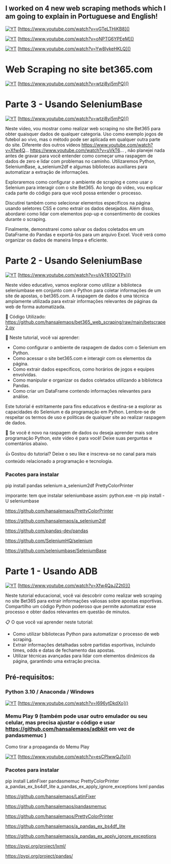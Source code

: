 ## I worked on 4 new web scraping methods which I am going to explain in Portuguese and English!

[![YT](https://i.ytimg.com/vi/vGTeLTHiKB8/maxresdefault.jpg)](https://www.youtube.com/watch?v=vGTeLTHiKB8)
[https://www.youtube.com/watch?v=vGTeLTHiKB8]()

[![YT](https://i.ytimg.com/vi/oNPTG6YPEeM/maxresdefault.jpg)](https://www.youtube.com/watch?v=oNPTG6YPEeM)
[https://www.youtube.com/watch?v=oNPTG6YPEeM]()

[![YT](https://i.ytimg.com/vi/Yw8IykeHKLQ/maxresdefault.jpg)](https://www.youtube.com/watch?v=Yw8IykeHKLQ)
[https://www.youtube.com/watch?v=Yw8IykeHKLQ]()


# Web Scraping no site bet365.com


[![YT](https://i.ytimg.com/vi/wtzj8yi5mPQ/maxresdefault.jpg)](https://www.youtube.com/watch?v=wtzj8yi5mPQ)
[https://www.youtube.com/watch?v=wtzj8yi5mPQ]()


# Parte 3 - Usando SeleniumBase

[![YT](https://i.ytimg.com/vi/wtzj8yi5mPQ/maxresdefault.jpg)](https://www.youtube.com/watch?v=wtzj8yi5mPQ)
[https://www.youtube.com/watch?v=wtzj8yi5mPQ]()

Neste vídeo, vou mostrar como realizar web scraping no site Bet365 para obter quaisquer dados de qualquer categoria. Uso como exemplo jogos de futebol ao vivo, mas o método pode ser aplicada em qualquer outra parte do site. Diferente dos outros vídeos https://www.youtube.com/watch?v=Xfw4Q... https://www.youtube.com/watch?v=uVkT6... , não planejei nada antes de gravar para você entender como começar uma raspagem de dados de zero e lidar com problemas no caminho. Utilizaremos Python, SeleniumBase, a_selenium2df e algumas bibliotecas auxiliares para automatizar a extração de informações.

Exploraremos como configurar o ambiente de scraping e como usar o Selenium para interagir com o site Bet365. Ao longo do vídeo, vou explicar cada parte do código para que você possa entender o processo.

Discutirei também como selecionar elementos específicos na página usando seletores CSS e como extrair os dados desejados. Além disso, abordarei como lidar com elementos pop-up e consentimento de cookies durante o scraping.

Finalmente, demonstrarei como salvar os dados coletados em um DataFrame do Pandas e exportá-los para um arquivo Excel. Você verá como organizar os dados de maneira limpa e eficiente.

# Parte 2 - Usando SeleniumBase

[![YT](https://i.ytimg.com/vi/uVkT61OQTPs/maxresdefault.jpg)](https://www.youtube.com/watch?v=uVkT61OQTPs)
[https://www.youtube.com/watch?v=uVkT61OQTPs]()

Neste vídeo educativo, vamos explorar como utilizar a biblioteca seleniumbase em conjunto com o Python para coletar informações de um site de apostas, o bet365.com. A raspagem de dados é uma técnica amplamente utilizada para extrair informações relevantes de páginas da web de forma automatizada.

🔗 Código Utilizado:
https://github.com/hansalemaos/bet365_web_scraping/raw/main/betscrape2.py

📌 Neste tutorial, você vai aprender:
- Como configurar o ambiente de raspagem de dados com o Selenium em Python.
- Como acessar o site bet365.com e interagir com os elementos da página.
- Como extrair dados específicos, como horários de jogos e equipes envolvidas.
- Como manipular e organizar os dados coletados utilizando a biblioteca Pandas.
- Como criar um DataFrame contendo informações relevantes para análise.

Este tutorial é estritamente para fins educativos e destina-se a explorar as capacidades do Selenium e da programação em Python. Lembre-se de respeitar os termos de uso e políticas de qualquer site ao realizar raspagem de dados.

🔔 Se você é novo na raspagem de dados ou deseja aprender mais sobre programação Python, este vídeo é para você! Deixe suas perguntas e comentários abaixo.

👍 Gostou do tutorial? Deixe o seu like e inscreva-se no canal para mais conteúdo relacionado a programação e tecnologia.


### Pacotes para instalar 

pip install pandas selenium a_selenium2df PrettyColorPrinter

imporante: tem que instalar seleniumbase assim:
python.exe -m pip install -U seleniumbase



https://github.com/hansalemaos/PrettyColorPrinter

https://github.com/hansalemaos/a_selenium2df

https://github.com/pandas-dev/pandas

https://github.com/SeleniumHQ/selenium

https://github.com/seleniumbase/SeleniumBase


# Parte 1 - Usando ADB

[![YT](https://i.ytimg.com/vi/Xfw4QaJZ2t0/maxresdefault.jpg)](https://www.youtube.com/watch?v=Xfw4QaJZ2t0)
[https://www.youtube.com/watch?v=Xfw4QaJZ2t0]()

Neste tutorial educacional, você vai descobrir como realizar web scraping no site Bet365 para extrair 
informações valiosas sobre apostas esportivas. Compartilho um código Python poderoso que permite 
automatizar esse processo e obter dados relevantes em questão de minutos.

📋 O que você vai aprender neste tutorial:

- Como utilizar bibliotecas Python para automatizar o processo de web scraping.
- Extrair informações detalhadas sobre partidas esportivas, incluindo times, odds e datas de fechamento das apostas.
- Utilizar técnicas avançadas para lidar com elementos dinâmicos da página, garantindo uma extração precisa.

## Pré-requisitos:

### Python 3.10 / Anaconda / Windows 

[![YT](https://i.ytimg.com/vi/I696ytDkdXo/maxresdefault.jpg)](https://www.youtube.com/watch?v=I696ytDkdXo)
[https://www.youtube.com/watch?v=I696ytDkdXo]()

### Memu Play 9 (também pode usar outro emulador ou seu celular, mas precisa ajustar o código e usar https://github.com/hansalemaos/adbkit em vez de pandasmemuc )

Como tirar a propaganda do Memu Play 

[![YT](https://i.ytimg.com/vi/esCPIwwQJ1o/maxresdefault.jpg)](https://www.youtube.com/watch?v=esCPIwwQJ1o)
[https://www.youtube.com/watch?v=esCPIwwQJ1o]()

### Pacotes para instalar 

pip install LatinFixer pandasmemuc PrettyColorPrinter a_pandas_ex_bs4df_lite a_pandas_ex_apply_ignore_exceptions lxml pandas

https://github.com/hansalemaos/LatinFixer

https://github.com/hansalemaos/pandasmemuc

https://github.com/hansalemaos/PrettyColorPrinter

https://github.com/hansalemaos/a_pandas_ex_bs4df_lite

https://github.com/hansalemaos/a_pandas_ex_apply_ignore_exceptions

https://pypi.org/project/lxml/

https://pypi.org/project/pandas/




